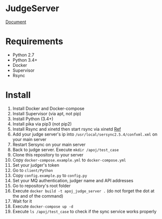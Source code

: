# JudgeServer

[Document](http://docs.onlinejudge.me/)

# Requirements
- Python 2.7
- Python 3.4+
- Docker
- Supervisor
- Rsync

# Install
1. Install Docker and Docker-compose
1. Install Supervisor (via apt, not pip)
1. Install Python (3.4+)
1. Install pika via pip3 (not pip2)
1. Install Rsync and xinetd then start rsync via xinetd [Ref](https://blog.csdn.net/foreversunshine/article/details/51670041)
1. Add your judge server's ip into ```/usr/local/sersync2.5.4/confxml.xml``` on your main server
1. Restart Sersync on your main server
1. Back to judge server. Execute ```mkdir /apoj/test_case```
1. Clone this repository to your server
1. Copy ```docker-compose.example.yml``` to ```docker-compose.yml```
1. Set your judger's token
1. Go to ```client/Python```
1. Copy ```config.example.py``` to ```config.py```
1. Set your MQ authentication, judger name and API addresses
1. Go to repository's root folder
1. Execute ```docker build -t apoj_judge_server .``` (do not forget the dot at the and of the command)
1. Wait for it
1. Execute ```docker-compose up -d```
1. Execute ```ls /apoj/test_case``` to check if the sync service works properly
